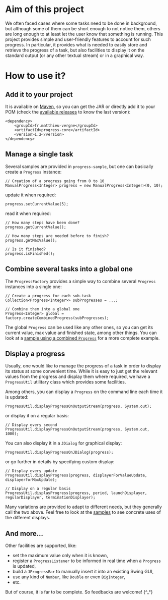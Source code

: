 # Aim of this project

We often faced cases where some tasks need to be done in background, but although some of them can be short enough to not notice them, others are long enough to at least let the user know that something is running. This project provides simple and user-friendly features to account for such progress. In particular, it provides what is needed to easily store and retrieve the progress of a task, but also facilities to display it on the standard output (or any other textual stream) or in a graphical way.

# How to use it?

## Add it to your project

It is available on [Maven](http://search.maven.org/#search|ga|1|a%3A%22progress-core%22%20g%3A%22fr.matthieu-vergne%22), so you can get the JAR or directly add it to your POM (check the [available releases](https://github.com/matthieu-vergne/Progress/releases) to know the last version):
```
<dependency>
    <groupId>fr.matthieu-vergne</groupId>
    <artifactId>progress-core</artifactId>
    <version>1.2</version>
</dependency>
```

## Manage a single task

Several samples are provided in `progress-sample`, but one can basically create a `Progress` instance:
```
// Creation of a progress going from 0 to 10
ManualProgress<Integer> progress = new ManualProgress<Integer>(0, 10);
```
update it when required:
```
progress.setCurrentValue(5);
```
read it when required:
```
// How many steps have been done?
progress.getCurrentValue();

// How many steps are needed before to finish?
progress.getMaxValue();

// Is it finished?
progress.isFinished();
```

## Combine several tasks into a global one

The `ProgressFactory` provides a simple way to combine several `Progress` instances into a single one:
```
// Create a progress for each sub-task
Collection<Progress<Integer>> subProgresses = ...;

// Combine them into a global one
Progress<Integer> global = factory.createCombinedProgress(subProgresses);
```

The global `Progress` can be used like any other ones, so you can get its current value, max value and finished state, among other things. You can look at a [sample using a combined `Progress`](https://github.com/matthieu-vergne/Progress/blob/master/progress-samples/src/main/java/fr/vergne/progress/sample/CombinedSample.java) for a more complete example.

## Display a progress

Usually, one would like to manage the progress of a task in order to display its status at some convenient time. While it is easy to just get the relevant values from the progress and display them where required, we have a `ProgressUtil` utilitary class which provides some facilities.

Among others, you can display a `Progress` on the command line each time it is updated:
```
ProgressUtil.displayProgressOnOutputStream(progress, System.out);
```
or display it on a regular basis:
```
// Display every second
ProgressUtil.displayProgressOnOutputStream(progress, System.out, 1000);
```

You can also display it in a `JDialog` for graphical display:
```
ProgressUtil.displayProgressOnJDialog(progress);
```
or go further in details by specifying custom display:
```
// Display every update
ProgressUtil.displayProgress(progress, displayerForValueUpdate, displayerforMaxUpdate);

// Display on a regular basis
ProgressUtil.displayProgress(progress, period, launchDisplayer, regularDisplayer, terminationDisplayer);
```

Many variations are provided to adapt to different needs, but they generally call the two above. Feel free to look at the [samples](https://github.com/matthieu-vergne/Progress/tree/master/progress-samples/src/main/java/fr/vergne/progress/sample) to see concrete uses of the different displays.

## And more...

Other facilities are supported, like:
- set the maximum value only when it is known,
- register a `ProgressListener` to be informed in real time when a `Progress` is updated,
- build a `JProgressBar` to manually insert it into an existing Swing GUI,
- use any kind of `Number`, like `Double` or even `BigInteger`,
- etc.

But of course, it is far to be complete. So feedbacks are welcome! {^_°}